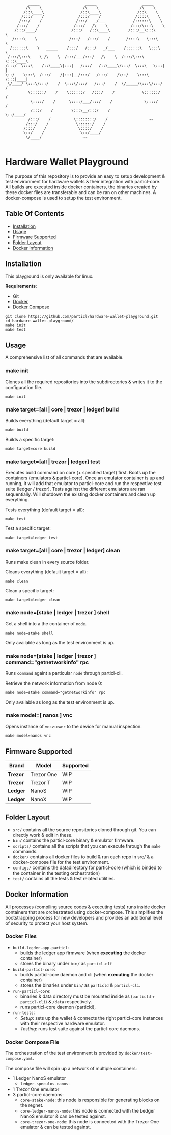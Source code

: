 ```
          _____                    _____                    _____          
         /\    \                  /\    \                  /\    \         
        /::\____\                /::\____\                /::\    \        
       /:::/    /               /:::/    /               /::::\    \       
      /:::/    /               /:::/   _/___            /::::::\    \      
     /:::/    /               /:::/   /\    \          /:::/\:::\    \     
    /:::/____/               /:::/   /::\____\        /:::/__\:::\    \    
   /::::\    \              /:::/   /:::/    /       /::::\   \:::\    \   
  /::::::\    \   _____    /:::/   /:::/   _/___    /::::::\   \:::\    \  
 /:::/\:::\    \ /\    \  /:::/___/:::/   /\    \  /:::/\:::\   \:::\____\ 
/:::/  \:::\    /::\____\|:::|   /:::/   /::\____\/:::/  \:::\   \:::|    |
\::/    \:::\  /:::/    /|:::|__/:::/   /:::/    /\::/    \:::\  /:::|____|
 \/____/ \:::\/:::/    /  \:::\/:::/   /:::/    /  \/_____/\:::\/:::/    / 
          \::::::/    /    \::::::/   /:::/    /            \::::::/    /  
           \::::/    /      \::::/___/:::/    /              \::::/    /   
           /:::/    /        \:::\__/:::/    /                \::/____/    
          /:::/    /          \::::::::/    /                  ~~          
         /:::/    /            \::::::/    /                               
        /:::/    /              \::::/    /                                
        \::/    /                \::/____/                                 
         \/____/                  ~~                                       
                                                                           
```
# Hardware Wallet Playground

The purpose of this repository is to provide an easy to setup development & test environment for hardware wallets & their integration with particl-core.
All builds are executed inside docker containers, the binaries created by these docker files are transferable and can be ran on other machines.
A docker-compose is used to setup the test environment.

## Table Of Contents
- [Installation](https://github.com/particl/hardware-wallet-playground#Installation)
- [Usage](https://github.com/particl/hardware-wallet-playground#Usage)
- [Firmware Supported](https://github.com/particl/hardware-wallet-playground#Firmware-Supported)
- [Folder Layout](https://github.com/particl/hardware-wallet-playground#Folder-Layout)
- [Docker Information](https://github.com/particl/hardware-wallet-playground#Docker-Information)

## Installation
This playground is only available for linux.

**Requirements**:
* Git
* [Docker](https://docs.docker.com/install/linux/docker-ce/debian/)
* [Docker Compose](https://docs.docker.com/compose/install/)

```
git clone https://github.com/particl/hardware-wallet-playground.git
cd hardware-wallet-playground/
make init
make test
```

## Usage
A comprehensive list of all commands that are available.

### make init
Clones all the required repositories into the subdirectories & writes it to the configuration file.
```
make init
```

### make target=[all | core | trezor | ledger] build
Builds everything (default target = all):
```
make build
```

Builds a specific target:
```
make target=core build
```

### make target=[all | trezor | ledger] test
Executes build command on core (+ specified target) first.
Boots up the containers (emulators & particl-core). Once an emulator container is up and running, it will add that emulator to particl-core and run the respective test suite (ledger / trezor).
Tests against the different emulators are ran sequentially.
Will shutdown the existing docker containers and clean up everything.

Tests everything (default target = all):
```
make test
```

Test a specific target:
```
make target=ledger test
```

### make target=[all | core | trezor | ledger] clean
Runs make clean in every source folder.

Cleans everything (default target = all):
```
make clean
```

Clean a specific target:
```
make target=ledger clean
```

### make node=[stake | ledger | trezor ] shell
Get a shell into a the container of `node`.

```
make node=stake shell
```

Only available as long as the test environment is up.

### make node=[stake | ledger | trezor ] command="getnetworkinfo" rpc
Runs `command` againt a particular `node` through particl-cli.

Retrieve the network information from node 0:
```
make node=stake command="getnetworkinfo" rpc
```

Only available as long as the test environment is up.

### make model=[ nanos ] vnc
Opens instance of `vncviewer` to the device for manual inspection.

```
make model=nanos vnc
```

## Firmware Supported

| Brand         | Model         | Supported     |
| ------------- | ------------- | ------------- |
| **Trezor**    | Trezor One    | WIP           |
| **Trezor**    | Trezor T      | WIP           |
| **Ledger**    | NanoS         | WIP           |
| **Ledger**    | NanoX         | WIP           |

## Folder Layout
* `src/` contains all the source repositories cloned through git. You can directly work & edit in these.
* `bin/` contains the particl-core binary & emulator firmware.
* `scripts/` contains all the scripts that you can execute through the `make` commands.
* `docker/` contains all docker files to build & run each repo in src/ & a docker-compose file for the test environment.
* `configs/` contains the datadirectory for particl-core (which is binded to the container in the testing orchestration)
* `test/` contains all the tests & test related utilities.

## Docker Information
All processes (compiling source codes & executing tests) runs inside docker containers that are orchestrated using docker-compose.
This simplifies the bootstrapping process for new developers and provides an additional level of security to protect your host system.

### Docker Files
- `build-legder-app-particl`: 
    * builds the ledger app firmware (when **executing** the docker container)
    * stores the binary under `bin/` as `particl.elf`
- `build-particl-core`:
    * builds particl-core daemon and cli (when **executing** the docker container) 
    * stores the binaries under `bin/` as `particld` & `particl-cli`.
- `run-particl-core`:
    * binaries & data directory must be mounted inside as (`particld` + `particl-cli`) & `/data` respectively.
    * runs particl-core daemon (particld), 
- `run-tests`:
    * *Setup*: sets up the wallet & connects the right particl-core instances with their respective hardware emulator. 
    * *Testing*: runs test suite against the particl-core daemons.

### Docker Compose File
The orchestration of the test environment is provided by `docker/test-compose.yaml`.

The compose file will spin up a network of multiple containers:
- 1 Ledger NanoS emulator
    * `ledger-speculos-nanos`: 
- 1 Trezor One emulator
- 3 particl-core daemons:
    * `core-stake-node`: this node is responsible for generating blocks on the regnet.
    * `core-ledger-nanos-node`: this node is connected with the Ledger NanoS emulator & can be tested against.
    * `core-trezor-one-node`: this node is connected with the Trezor One emulator & can be tested against.